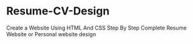 # Resume-CV-Design
Create a Website Using HTML And CSS Step By Step Complete Resume Website or Personal website design
